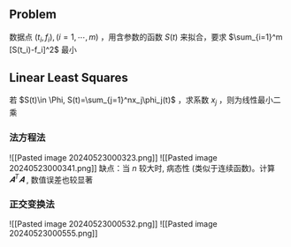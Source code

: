 ## Problem
数据点 $(t_i,f_i),(i=1,\cdots,m)$ ，用含参数的函数 $S(t)$ 来拟合，要求 $\sum_{i=1}^m [S(t_i)-f_i]^2$ 最小
## Linear Least Squares
若 $S(t)\in \Phi, S(t)=\sum_{j=1}^nx_j\phi_j(t)$ ，求系数 $x_j$ ，则为线性最小二乘
### 法方程法
![[Pasted image 20240523000323.png]]
![[Pasted image 20240523000341.png]]
缺点：当 $n$ 较大时, 病态性 (类似于连续函数)。计算 $𝑨^T𝑨$ , 数值误差也较显著
### 正交变换法
![[Pasted image 20240523000532.png]]
![[Pasted image 20240523000555.png]]